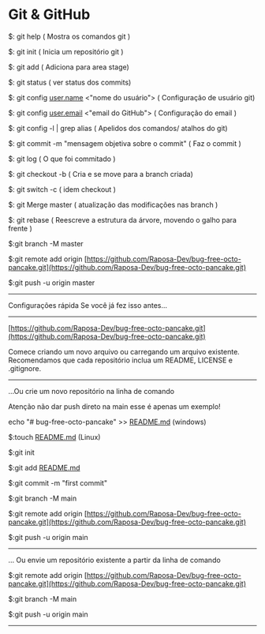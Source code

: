 # Git & GitHub

$: git help  ( Mostra os comandos git )

$: git init  ( Inicia um repositório git )

$: git add ( Adiciona para area stage)

$: git status ( ver status dos commits)

$: git config [user.name](http://user.name)  <"nome do usuário">  ( Configuração de usuário git)

$: git config [user.email](http://user.email) <"email do GitHub"> ( Configuração do email )

$: git config -l | grep alias  ( Apelidos dos comandos/ atalhos do git)

$: git commit -m "mensagem objetiva sobre o commit" ( Faz o commit )

$: git log  ( O que foi commitado )

$: git checkout -b <Nome da branch>  ( Cria e se move para a branch criada)

$: git switch -c ( idem checkout )

$: git Merge master ( atualização das modificações nas branch )

$: git rebase   ( Reescreve a estrutura da árvore, movendo o galho para frente )

$:git branch -M master

$:git remote add origin [https://github.com/Raposa-Dev/bug-free-octo-pancake.git](https://github.com/Raposa-Dev/bug-free-octo-pancake.git)

$:git push -u origin master

---

Configurações rápida 
Se você já fez isso antes...

---

[https://github.com/Raposa-Dev/bug-free-octo-pancake.git](https://github.com/Raposa-Dev/bug-free-octo-pancake.git)

Comece criando um novo arquivo ou carregando um arquivo existente. Recomendamos que cada repositório inclua um README, LICENSE e .gitignore.

---

…Ou crie um novo repositório na linha de comando

Atenção não dar push direto na main esse é apenas um exemplo!

echo "# bug-free-octo-pancake" >> [README.md](http://readme.md/)   (windows)

$:touch [README.md](http://readme.md)   (Linux)

$:git init

$:git add [README.md](http://readme.md/)

$:git commit -m "first commit"

$:git branch -M main

$:git remote add origin [https://github.com/Raposa-Dev/bug-free-octo-pancake.git](https://github.com/Raposa-Dev/bug-free-octo-pancake.git)

$:git push -u origin main

---

… Ou envie um repositório existente a partir da linha de comando

$:git remote add origin [https://github.com/Raposa-Dev/bug-free-octo-pancake.git](https://github.com/Raposa-Dev/bug-free-octo-pancake.git)

$:git branch -M main

$:git push -u origin main

---
